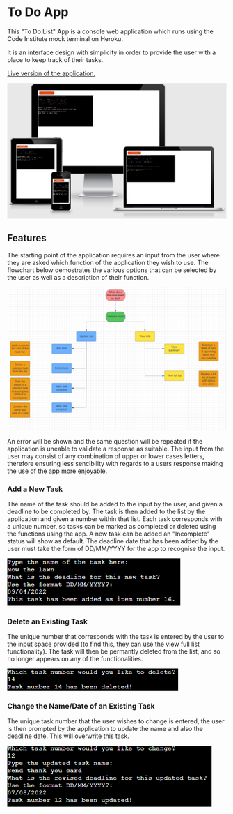 # To Do App

This "To Do List" App is a console web application which runs using the Code Institute mock terminal on Heroku.

It is an interface design with simplicity in order to provide the user with a place to keep track of their tasks.

[Live version of the application.](https://to-do-list-shaz.herokuapp.com/)

![Images to demostrate the responsiveness of the web application](/assets/images/responsive.png)


## Features

The starting point of the application requires an input from the user where they are asked which function of the application they wish to use. The flowchart below demostrates the various options that can be selected by the user as well as a description of their function. 

![Flowchart of options for the to-do-list application](/assets/images/flowplanner.png)

An error will be shown and the same question will be repeated if the application is uneable to validate a response as suitable. The input from the user may consist of any combination of upper or lower cases letters, therefore ensuring less sencibility with regards to a users response making the use of the app more enjoyable.

### Add a New Task

The name of the task should be added to the input by the user, and given a deadline to be completed by. The task is then added to the list by the application and given a number within that list. Each task corresponds with a unique number, so tasks can be marked as completed or deleted using the functions using the app. A new task can be added an "Incomplete" status will show as default.
The deadline date that has been added by the user must take the form of DD/MM/YYYY for the app to recognise the input.

![Image of the console when adding a task](/assets/images/addtask.png)

### Delete an Existing Task

The unique number that corresponds with the task is entered by the user to the input space provided (to find this, they can use the view full list functionality). The task will then be permantly deleted from the list, and so no longer appears on any of the functionalities.

![Image of the console when deleting a task](/assets/images/deletetask.png)

### Change the Name/Date of an Existing Task

The unique task number that the user wishes to change is entered, the user is then prompted by the application to update the name and also the deadline date. This will overwrite this task.

![Image of the console when changing a task](/assets/images/changetask.png)
